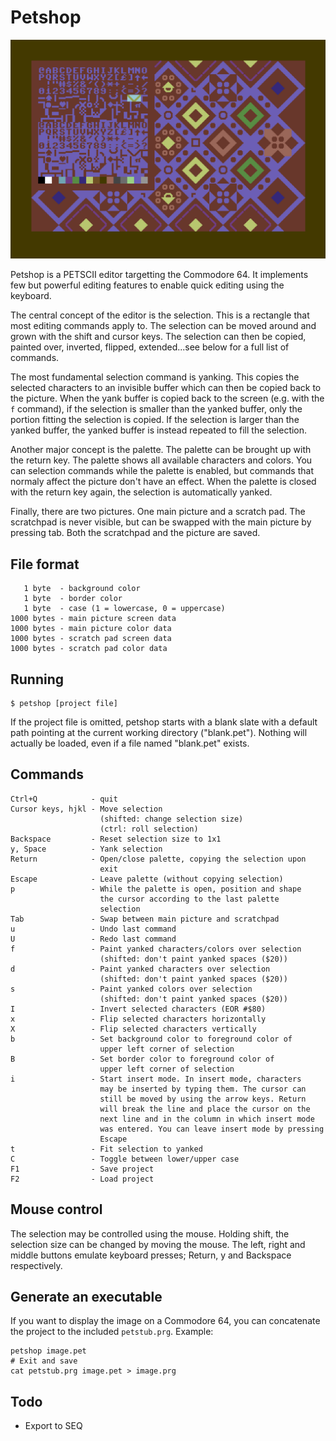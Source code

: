 Petshop
=======

![Screenshot](.github/screenshot.png)

Petshop is a PETSCII editor targetting the Commodore 64. It implements
few but powerful editing features to enable quick editing using the
keyboard.

The central concept of the editor is the selection. This is a rectangle
that most editing commands apply to. The selection can be moved around
and grown with the shift and cursor keys. The selection can then be
copied, painted over, inverted, flipped, extended...see below for a full
list of commands.

The most fundamental selection command is yanking. This copies the
selected characters to an invisible buffer which can then be copied back
to the picture. When the yank buffer is copied back to the screen
(e.g. with the `f` command), if the selection is smaller than the yanked
buffer, only the portion fitting the selection is copied. If the
selection is larger than the yanked buffer, the yanked buffer is instead
repeated to fill the selection.

Another major concept is the palette. The palette can be brought up with
the return key. The palette shows all available characters and colors.
You can selection commands while the palette is enabled, but commands
that normaly affect the picture don't have an effect. When the palette is
closed with the return key again, the selection is automatically yanked.

Finally, there are two pictures. One main picture and a scratch pad. The
scratchpad is never visible, but can be swapped with the main picture by
pressing tab. Both the scratchpad and the picture are saved.

File format
-----------

       1 byte  - background color
       1 byte  - border color
       1 byte  - case (1 = lowercase, 0 = uppercase)
    1000 bytes - main picture screen data
    1000 bytes - main picture color data
    1000 bytes - scratch pad screen data
    1000 bytes - scratch pad color data

Running
-------

    $ petshop [project file]

If the project file is omitted, petshop starts with a blank slate with a
default path pointing at the current working directory ("blank.pet").
Nothing will actually be loaded, even if a file named "blank.pet"
exists.

Commands
--------

    Ctrl+Q            - quit
    Cursor keys, hjkl - Move selection
                        (shifted: change selection size)
                        (ctrl: roll selection)
    Backspace         - Reset selection size to 1x1
    y, Space          - Yank selection
    Return            - Open/close palette, copying the selection upon
                        exit
    Escape            - Leave palette (without copying selection)
    p                 - While the palette is open, position and shape
                        the cursor according to the last palette
                        selection
    Tab               - Swap between main picture and scratchpad
    u                 - Undo last command
    U                 - Redo last command
    f                 - Paint yanked characters/colors over selection
                        (shifted: don't paint yanked spaces ($20))
    d                 - Paint yanked characters over selection
                        (shifted: don't paint yanked spaces ($20))
    s                 - Paint yanked colors over selection
                        (shifted: don't paint yanked spaces ($20))
    I                 - Invert selected characters (EOR #$80)
    x                 - Flip selected characters horizontally
    X                 - Flip selected characters vertically
    b                 - Set background color to foreground color of
                        upper left corner of selection
    B                 - Set border color to foreground color of
                        upper left corner of selection
    i                 - Start insert mode. In insert mode, characters
                        may be inserted by typing them. The cursor can
                        still be moved by using the arrow keys. Return
                        will break the line and place the cursor on the
                        next line and in the column in which insert mode
                        was entered. You can leave insert mode by pressing
                        Escape
    t                 - Fit selection to yanked
    C                 - Toggle between lower/upper case
    F1                - Save project
    F2                - Load project

Mouse control
-------------

The selection may be controlled using the mouse. Holding shift, the selection
size can be changed by moving the mouse. The left, right and middle buttons
emulate keyboard presses; Return, y and Backspace respectively.

Generate an executable
----------------------

If you want to display the image on a Commodore 64, you can concatenate
the project to the included `petstub.prg`. Example:

    petshop image.pet
    # Exit and save
    cat petstub.prg image.pet > image.prg

Todo
----

-   Export to SEQ
